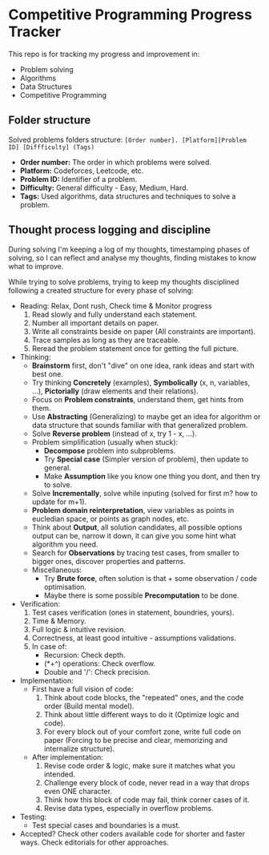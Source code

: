 # Competitive Programming Progress Tracker

This repo is for tracking my progress and improvement in:
- Problem solving
- Algorithms
- Data Structures
- Competitive Programming

## Folder structure

Solved problems folders structure: `[Order number]. [Platform][Problem ID] [Diffficulty] (Tags)`
- **Order number:** The order in which problems were solved.
- **Platform:** Codeforces, Leetcode, etc.
- **Problem ID:** Identifier of a problem.
- **Difficulty:** General difficulty - Easy, Medium, Hard.
- **Tags:** Used algorithms, data structures and techniques to solve a problem.

## Thought process logging and discipline

During solving I'm keeping a log of my thoughts, timestamping phases of solving, so I can reflect and analyse my thoughts, finding mistakes to know what to improve.

While trying to solve problems, trying to keep my thoughts disciplined following a created structure for every phase of solving:

- Reading: Relax, Dont rush, Check time & Monitor progress
    1. Read slowly and fully understand each statement.
    2. Number all important details on paper.
    3. Write all constraints beside on paper (All constraints are important).
    4. Trace samples as long as they are traceable.
    5. Reread the problem statement once for getting the full picture.
- Thinking:
    - **Brainstorm** first, don't "dive" on one idea, rank ideas and start with best one.
    - Try thinking **Concretely** (examples), **Symbolically** (x, n, variables, ...), **Pictorially** (draw elements and their relations).
    - Focus on **Problem constraints**, understand them, get hints from them.
    - Use **Abstracting** (Generalizing) to maybe get an idea for algorithm or data structure that sounds familiar with that generalized problem.
    - Solve **Reverse problem** (instead of x, try 1 - x, ...).
    - Problem simplification (usually when stuck):
        - **Decompose** problem into subproblems.
        - Try **Special case** (Simpler version of problem), then update to general.
        - Make **Assumption** like you know one thing you dont, and then try to solve.
    - Solve **Incrementally**, solve while inputing (solved for first m? how to update for m+1).
    - **Problem domain reinterpretation**, view variables as points in eucledian space, or points as graph nodes, etc.
    - Think about **Output**, all solution candidates, all possible options output can be, narrow it down, it can give you some hint what algorithm you need.
    - Search for **Observations** by tracing test cases, from smaller to bigger ones, discover properties and patterns.
    - Miscellaneous:
        - Try **Brute force**, often solution is that + some observation / code optimisation.
        - Maybe there is some possible **Precomputation** to be done.
- Verification:
    1. Test cases verification (ones in statement, boundries, yours).
    2. Time & Memory.
    3. Full logic & intuitive revision.
    4. Correctness, at least good intuitive - assumptions validations.
    5. In case of:
        - Recursion: Check depth.
        - (*+^) operations: Check overflow.
        - Double and '/': Check precision.
- Implementation:
    - First have a full vision of code:
        1. Think about code blocks, the "repeated" ones, and the code order (Build mental model).
        2. Think about little different ways to do it (Optimize logic and code).
        3. For every block out of your comfort zone, write full code on paper (Forcing to be precise and clear, memorizing and internalize structure).
    - After implementation:
        1. Revise code order & logic, make sure it matches what you intended.
        2. Challenge every block of code, never read in a way that drops even ONE character.
        3. Think how this block of code may fail, think corner cases of it.
        4. Revise data types, especially in overflow problems.
- Testing:
    - Test special cases and boundaries is a must.
- Accepted? Check other coders available code for shorter and faster ways. Check editorials for other approaches.
